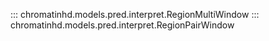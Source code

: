 ::: chromatinhd.models.pred.interpret.RegionMultiWindow
::: chromatinhd.models.pred.interpret.RegionPairWindow

